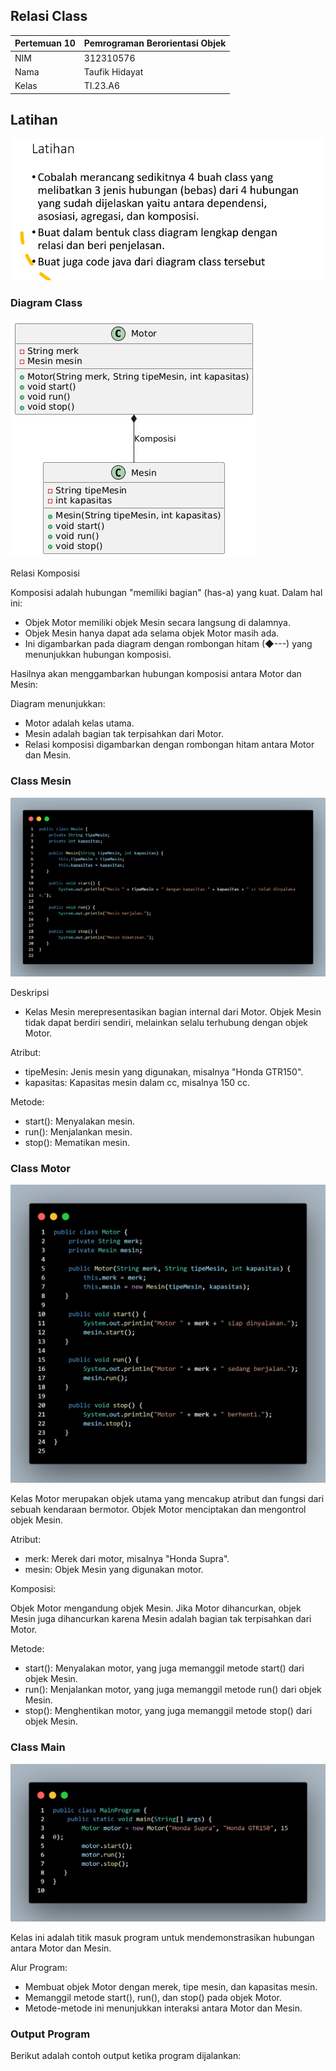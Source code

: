 ## Relasi Class
| Pertemuan 10  |  Pemrograman Berorientasi Objek  
|-------|---------
| NIM   | 312310576
| Nama  | Taufik Hidayat
| Kelas | TI.23.A6

## Latihan

![gambar](ss6/latihan.png)

### Diagram Class

![image](ss6/diagramclass_praktimu6.png)

Relasi Komposisi

Komposisi adalah hubungan "memiliki bagian" (has-a) yang kuat. Dalam hal ini:
- Objek Motor memiliki objek Mesin secara langsung di dalamnya.
- Objek Mesin hanya dapat ada selama objek Motor masih ada.
- Ini digambarkan pada diagram dengan rombongan hitam (◆---) yang menunjukkan hubungan komposisi.


Hasilnya akan menggambarkan hubungan komposisi antara Motor dan Mesin:


Diagram menunjukkan:

- Motor adalah kelas utama.
- Mesin adalah bagian tak terpisahkan dari Motor.
- Relasi komposisi digambarkan dengan rombongan hitam antara Motor dan Mesin.

### Class Mesin

![image](ss6/mesin.png)

Deskripsi
- Kelas Mesin merepresentasikan bagian internal dari Motor. Objek Mesin tidak dapat berdiri sendiri, melainkan selalu terhubung dengan objek Motor.

Atribut:
- tipeMesin: Jenis mesin yang digunakan, misalnya "Honda GTR150".
- kapasitas: Kapasitas mesin dalam cc, misalnya 150 cc.

Metode:
- start(): Menyalakan mesin.
- run(): Menjalankan mesin.
- stop(): Mematikan mesin.

### Class Motor

![image](ss6/motor.png)

Kelas Motor merupakan objek utama yang mencakup atribut dan fungsi dari sebuah kendaraan bermotor. Objek Motor menciptakan dan mengontrol objek Mesin.

Atribut:
- merk: Merek dari motor, misalnya "Honda Supra".
- mesin: Objek Mesin yang digunakan motor.

Komposisi:

Objek Motor mengandung objek Mesin. Jika Motor dihancurkan, objek Mesin juga dihancurkan karena Mesin adalah bagian tak terpisahkan dari Motor.

Metode:
- start(): Menyalakan motor, yang juga memanggil metode start() dari objek Mesin.
- run(): Menjalankan motor, yang juga memanggil metode run() dari objek Mesin.
- stop(): Menghentikan motor, yang juga memanggil metode stop() dari objek Mesin.

### Class Main

![image](ss6/main.png)

Kelas ini adalah titik masuk program untuk mendemonstrasikan hubungan antara Motor dan Mesin.

Alur Program:
- Membuat objek Motor dengan merek, tipe mesin, dan kapasitas mesin.
- Memanggil metode start(), run(), dan stop() pada objek Motor.
- Metode-metode ini menunjukkan interaksi antara Motor dan Mesin.

### Output Program
Berikut adalah contoh output ketika program dijalankan:

